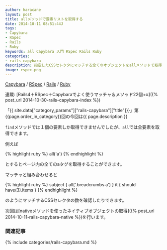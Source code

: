 ```yaml
---
author: haracane
layout: post
title: allメソッドで要素リストを取得する
date: 2014-10-11 08:51:44J
tags:
- Capybara
- RSpec
- Rails
- Ruby
keywords: all Capybara 入門 RSpec Rails Ruby
categories:
- rails-capybara
description: 指定したCSSセレクタにマッチする全てのオブジェクトをallメソッドで取得します。
image: rspec.png
---
```

<!-- tag_links -->
[Capybara](/tags/capybara/) / [RSpec](/tags/rspec/) / [Rails](/tags/rails/) / [Ruby](/tags/ruby/)

<!-- category_links -->
連載: [Rails4＋RSpec＋Capybaraでよく使うマッチャ＆メソッド22個+α]({% post_url 2014-10-30-rails-capybara-index %})

<!-- content -->
「{{ site.data["category_params"]["rails-capybara"]["title"]}}」第{{page.order_in_category}}回の今回は{{ page.description }}

`find`メソッドでは１個の要素しか取得できませんでしたが、`all`では全要素を取得できます。

例えば

{% highlight ruby %}
all('a')
{% endhighlight %}

とするとページ内の全てのaタグを取得することができます。

マッチャと組み合わせると

{% highlight ruby %}
subject { all('.breadcrumbs a') }
it { should have(3).items }
{% endhighlight %}

のようにマッチするCSSセレクタの数を確認したりできます。

次回は[nativeメソッドを使ったネイティブオブジェクトの取得]({% post_url 2014-10-11-rails-capybara-native %})を行います。

<!-- category_siblings -->
### 関連記事

{% include categories/rails-capybara.md %}
